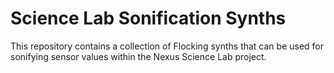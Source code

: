 
# Science Lab Sonification Synths

This repository contains a collection of Flocking synths that can be used for sonifying sensor values within the Nexus Science Lab project.

